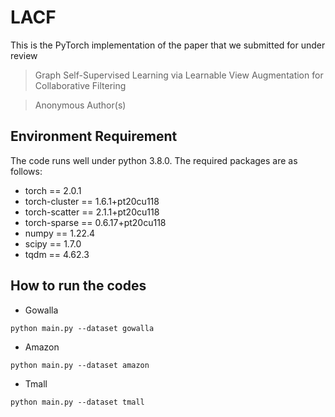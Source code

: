 # LACF
This is the PyTorch implementation of the paper that we submitted for under review
>Graph Self-Supervised Learning via Learnable View Augmentation for Collaborative Filtering

>Anonymous Author(s)

## Environment Requirement

The code runs well under python 3.8.0. The required packages are as follows:
- torch == 2.0.1
- torch-cluster == 1.6.1+pt20cu118
- torch-scatter == 2.1.1+pt20cu118
- torch-sparse == 0.6.17+pt20cu118
- numpy == 1.22.4
- scipy == 1.7.0
- tqdm == 4.62.3

## How to run the codes

* Gowalla
```
python main.py --dataset gowalla 
```

* Amazon
```
python main.py --dataset amazon 
```

* Tmall
```
python main.py --dataset tmall 
```




